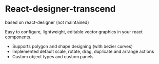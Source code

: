 React-designer-transcend
==============
based on react-designer (not maintained)

Easy to configure, lightweight, editable vector graphics in your react components.

- Supports polygon and shape designing (with bezier curves)
- Implemented default scale, rotate, drag, duplicate and arrange actions
- Custom object types and custom panels